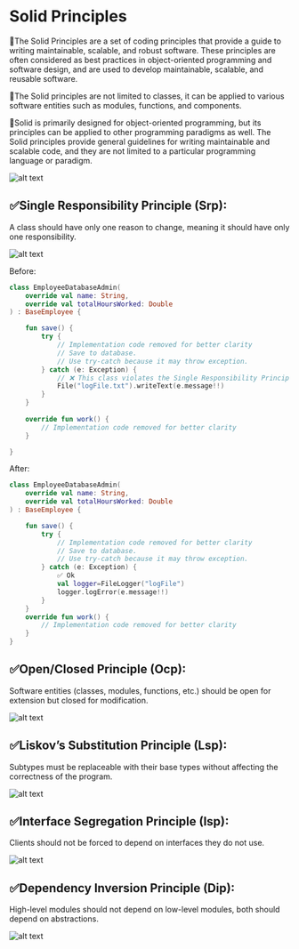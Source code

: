 # Solid Principles

🔴The Solid Principles are a set of coding principles that provide a guide to writing maintainable, scalable, and robust software.
These principles are often considered as best practices in object-oriented programming and software design, and are used to develop maintainable, scalable, and reusable software. 

🔴The Solid principles are not limited to classes, it can be applied to various software entities such as modules, functions, and components.

🔴Solid is primarily designed for object-oriented programming, but its principles can be applied to other programming paradigms as well.
The Solid principles provide general guidelines for writing maintainable and scalable code, and they are not limited to a particular programming language or paradigm.

![alt text](https://github.com/alidehkhodaei/solid-principles/raw/main/photos/solid.png)


## ✅Single Responsibility Principle (Srp):
A class should have only one reason to change, meaning it should have only one responsibility.

![alt text](https://github.com/alidehkhodaei/solid-principles/raw/main/photos/srp.png)

Before:
```kotlin
class EmployeeDatabaseAdmin(
    override val name: String,
    override val totalHoursWorked: Double
) : BaseEmployee {

    fun save() {
        try {
            // Implementation code removed for better clarity
            // Save to database.
            // Use try-catch because it may throw exception.
        } catch (e: Exception) {
            // ❌ This class violates the Single Responsibility Principle because it has two tasks.
            File("logFile.txt").writeText(e.message!!)
        }
    }
    
    override fun work() {
        // Implementation code removed for better clarity
    }

}

```
After:
```kotlin
class EmployeeDatabaseAdmin(
    override val name: String,
    override val totalHoursWorked: Double
) : BaseEmployee {

    fun save() {
        try {
            // Implementation code removed for better clarity
            // Save to database.
            // Use try-catch because it may throw exception.
        } catch (e: Exception) {
            ✅ Ok
            val logger=FileLogger("logFile")
            logger.logError(e.message!!)
        }
    }
    override fun work() {
        // Implementation code removed for better clarity
    }
}
```


## ✅Open/Closed Principle (Ocp):
Software entities (classes, modules, functions, etc.) should be open for extension but closed for modification.

![alt text](https://github.com/alidehkhodaei/solid-principles/raw/main/photos/ocp.png)


## ✅Liskov’s Substitution Principle (Lsp):
Subtypes must be replaceable with their base types without affecting the correctness of the program.

![alt text](https://github.com/alidehkhodaei/solid-principles/raw/main/photos/lsp.png)

## ✅Interface Segregation Principle (Isp):
Clients should not be forced to depend on interfaces they do not use.

![alt text](https://github.com/alidehkhodaei/solid-principles/raw/main/photos/isp.png)

## ✅Dependency Inversion Principle (Dip):
High-level modules should not depend on low-level modules, both should depend on abstractions.

![alt text](https://github.com/alidehkhodaei/solid-principles/raw/main/photos/dip.png)
 
